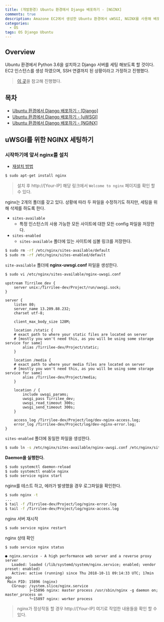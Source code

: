 ```yaml
---
title: (개발환경) Ubuntu 환경에서 Django 배포하기 - [NGINX]
comments: true
description: Amazone EC2에서 생성한 Ubuntu 환경에서 uWSGI, NGINX를 사용해 배포하는 과정이다.
categories:
  - OS
tags: OS Django Ubuntu
---
```


## Overview

Ubuntu 환경에서 Python 3.6을 설치하고 Django 서버를 세팅 해보도록 할 것이다. EC2 인스턴스를 생성 하였으며, SSH 연결까지 된 상황이라고 가정하고 진행했다.

> [이 곳](https://medium.freecodecamp.org/django-uwsgi-nginx-postgresql-setup-on-aws-ec2-ubuntu16-04-with-python-3-6-6c58698ae9d3)을 참고해 진행했다.

## 목차

- [Ubuntu 환경에서 Django 배포하기 - [Django]](<http://jangwon.io/dev/2018/10/08/(%EA%B0%9C%EB%B0%9C%ED%99%98%EA%B2%BD)-Ubuntu-%ED%99%98%EA%B2%BD%EC%97%90%EC%84%9C-Django-%EB%B0%B0%ED%8F%AC%ED%95%98%EA%B8%B0-Django-%EC%84%A4%EC%A0%95/>)
- [Ubuntu 환경에서 Django 배포하기 - [uWSGI]](<http://jangwon.io/dev/2018/10/10/(%EA%B0%9C%EB%B0%9C%ED%99%98%EA%B2%BD)-Ubuntu-%ED%99%98%EA%B2%BD%EC%97%90%EC%84%9C-Django-%EB%B0%B0%ED%8F%AC%ED%95%98%EA%B8%B0-Uwsgi-%EC%84%A4%EC%A0%95/>)
- [Ubuntu 환경에서 Django 배포하기 - [NGINX]](<http://jangwon.io/dev/2018/10/13/(%EA%B0%9C%EB%B0%9C%ED%99%98%EA%B2%BD)-Ubuntu-%ED%99%98%EA%B2%BD%EC%97%90%EC%84%9C-Django-%EB%B0%B0%ED%8F%AC%ED%95%98%EA%B8%B0-NGINX-%EC%84%A4%EC%A0%95/>)

## uWSGI를 위한 NGINX 세팅하기

### 시작하기에 앞서 nginx를 설치

- [재설치 방법](https://stackoverflow.com/questions/12362967/how-can-i-restore-etc-nginx)

```bash
$ sudo apt-get install nginx
```

> 설치 후 http://[Your-IP] 해당 링크에서 `Welcome to nginx` 페이지를 확인 할 수 있다.

nginx는 2개의 폴더를 갖고 있다. 상황에 따라 두 파일을 수정하기도 하지만, 세팅을 위해 삭제를 하도록 한다.

- `sites-available`
  - 특정 인스턴스의 사용 가능한 모든 사이트에 대한 모든 config 파일을 저장한다.
- `sites-enabled`
  - `sites-available` 폴더에 있는 사이트에 심볼 링크를 저장한다.

```bash
$ sudo rm -rf /etc/nginx/sites-available/default
$ sudo rm -rf /etc/nginx/sites-enabled/default
```

`site-available` 폴더에 **nginx-uwsgi.conf** 파일을 생성한다.

```bash
$ sudo vi /etc/nginx/sites-available/nginx-uwsgi.conf
```

```
upstream Tirrilee_dev {
    server unix:/Tirrilee-dev/Project/run/uwsgi.sock;
}

server {
    listen 80;
    server_name 13.209.88.232;
    charset utf-8;

    client_max_body_size 128M;

    location /static {
    # exact path to where your static files are located on server
    # [mostly you won't need this, as you will be using some storage service for same]
        alias /Tirrilee-dev/Project/static;
    }

    location /media {
    # exact path to where your media files are located on server
    # [mostly you won't need this, as you will be using some storage service for same]
        alias /Tirrilee-dev/Project/media;
    }

    location / {
        include uwsgi_params;
        uwsgi_pass Tirrilee_dev;
        uwsgi_read_timeout 300s;
        uwsgi_send_timeout 300s;
    }

    access_log /Tirrilee-dev/Project/log/dev-nginx-access.log;
    error_log /Tirrilee-dev/Project/log/dev-nginx-error.log;
}
```

`sites-enabled` 폴더에 동일한 파일을 생성한다.

```bash
$ sudo ln -s /etc/nginx/sites-available/nginx-uwsgi.conf /etc/nginx/sites-enabled/nginx-uwsgi.conf
```

**Daemon을 실행한다.**

```bash
$ sudo systemctl daemon-reload
$ sudo systemctl enable nginx
$ sudo service nginx start
```

nginx를 테스트 하고, 에러가 발생했을 경우 로그파일을 확인한다.

```bash
$ sudo nginx -t
...
$ tail -f /Tirrilee-dev/Project/log/nginx-error.log
$ tail -f /Tirrilee-dev/Project/log/nginx-access.log
```

nginx 서버 재시작

```bash
$ sudo service nginx restart
```

nginx 상태 확인

```bash
$ sudo service nginx status
```

```
● nginx.service - A high performance web server and a reverse proxy server
   Loaded: loaded (/lib/systemd/system/nginx.service; enabled; vendor preset: enabled)
   Active: active (running) since Thu 2018-10-11 09:14:33 UTC; 17min ago
 Main PID: 15896 (nginx)
   CGroup: /system.slice/nginx.service
           ├─15896 nginx: master process /usr/sbin/nginx -g daemon on; master_process on
           └─15897 nginx: worker process
```

> nginx가 정상작동 할 경우 http://[Your-IP] 여기로 작업한 내용들을 확인 할 수 있다.
